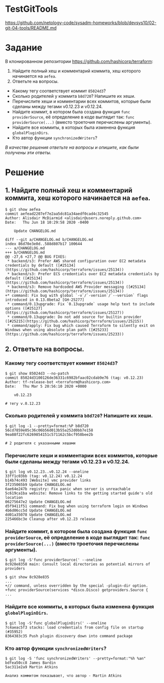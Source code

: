# TestGitTools

https://github.com/netology-code/sysadm-homeworks/blob/devsys10/02-git-04-tools/README.md

# Задание

В клонированном репозитории https://github.com/hashicorp/terraform:

1. Найдите полный хеш и комментарий коммита, хеш которого начинается на `aefea`.
2. Ответьте на вопросы.

* Какому тегу соответствует коммит `85024d3`?
* Сколько родителей у коммита `b8d720`? Напишите их хеши.
* Перечислите хеши и комментарии всех коммитов, которые были сделаны между тегами  v0.12.23 и v0.12.24.
* Найдите коммит, в котором была создана функция `func providerSource`, её определение в коде выглядит так: `func providerSource(...)` (вместо троеточия перечислены аргументы).
* Найдите все коммиты, в которых была изменена функция `globalPluginDirs`.
* Кто автор функции `synchronizedWriters`? 

*В качестве решения ответьте на вопросы и опишите, как были получены эти ответы.*

# Решение

## 1. Найдите полный хеш и комментарий коммита, хеш которого начинается на `aefea`.

```
$ git show aefea
commit aefead2207ef7e2aa5dc81a34aedf0cad4c32545
Author: Alisdair McDiarmid <alisdair@users.noreply.github.com>
Date:   Thu Jun 18 10:29:58 2020 -0400

    Update CHANGELOG.md

diff --git a/CHANGELOG.md b/CHANGELOG.md
index 86d70e3e0d..588d807b17 100644
--- a/CHANGELOG.md
+++ b/CHANGELOG.md
@@ -27,6 +27,7 @@ BUG FIXES:
 * backend/s3: Prefer AWS shared configuration over EC2 metadata credentials by default ([#25134](https://github.com/hashicorp/terraform/issues/25134))
 * backend/s3: Prefer ECS credentials over EC2 metadata credentials by default ([#25134](https://github.com/hashicorp/terraform/issues/25134))
 * backend/s3: Remove hardcoded AWS Provider messaging ([#25134](https://github.com/hashicorp/terraform/issues/25134))
+* command: Fix bug with global `-v`/`-version`/`--version` flags introduced in 0.13.0beta2 [GH-25277]
 * command/0.13upgrade: Fix `0.13upgrade` usage help text to include options ([#25127](https://github.com/hashicorp/terraform/issues/25127))
 * command/0.13upgrade: Do not add source for builtin provider ([#25215](https://github.com/hashicorp/terraform/issues/25215))
 * command/apply: Fix bug which caused Terraform to silently exit on Windows when using absolute plan path ([#25233](https://github.com/hashicorp/terraform/issues/25233))
```


## 2. Ответьте на вопросы.

### Какому тегу соответствует коммит `85024d3`?
```
$ git show 85024d3 --no-patch
commit 85024d3100126de36331c6982bfaac02cdab9e76 (tag: v0.12.23)
Author: tf-release-bot <terraform@hashicorp.com>
Date:   Thu Mar 5 20:56:10 2020 +0000

    v0.12.23

# тегу v.0.12.23
```

### Сколько родителей у коммита `b8d720`? Напишите их хеши.

```
$ git log -1 --pretty=format:%P b8d720
56cd7859e05c36c06b56d013b55a252d0bb7e158 9ea88f22fc6269854151c571162c5bcf958bee2b

# 2 родителя с указанными хешами
```

### Перечислите хеши и комментарии всех коммитов, которые были сделаны между тегами  v0.12.23 и v0.12.24.

```
$ git log v0.12.23..v0.12.24 --oneline
33ff1c03bb (tag: v0.12.24) v0.12.24
b14b74c493 [Website] vmc provider links
3f235065b9 Update CHANGELOG.md
6ae64e247b registry: Fix panic when server is unreachable
5c619ca1ba website: Remove links to the getting started guide's old location
06275647e2 Update CHANGELOG.md
d5f9411f51 command: Fix bug when using terraform login on Windows
4b6d06cc5d Update CHANGELOG.md
dd01a35078 Update CHANGELOG.md
225466bc3e Cleanup after v0.12.23 release
```

### Найдите коммит, в котором была создана функция `func providerSource`, её определение в коде выглядит так: `func providerSource(...)` (вместо троеточия перечислены аргументы).

```
$ git log -S'func providerSource(' --oneline
8c928e8358 main: Consult local directories as potential mirrors of providers

$ git show 8c928e835
...
+// command, unless overridden by the special -plugin-dir option.
+func providerSource(services *disco.Disco) getproviders.Source {
...
```
### Найдите все коммиты, в которых была изменена функция `globalPluginDirs`.

```
$ git log -S'func globalPluginDirs(' --oneline
7c4aeac5f3 stacks: load credentials from config file on startup (#35952)
8364383c35 Push plugin discovery down into command package
```

### Кто автор функции `synchronizedWriters`? 

```
$ git log -S 'func synchronizedWriters' --pretty=format:"%h %an"
bdfea50cc8 James Bardin
5ac311e2a9 Martin Atkins

Анализ коммитом показывает, что автор - Martin Atkins
```